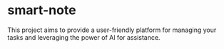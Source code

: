# smart-note
This project aims to provide a user-friendly platform for managing your tasks and leveraging the power of AI for assistance.
